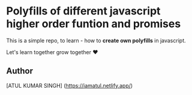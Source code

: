 # Polyfills of different javascript higher order funtion and promises

This is a simple repo, to learn - how to  **create own polyfills** in javascript.

Let's learn together grow together ❤️

## Author

[ATUL KUMAR SINGH] (https://iamatul.netlify.app/)